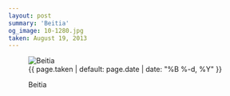 ```yaml
---
layout: post
summary: 'Beitia'
og_image: 10-1280.jpg
taken: August 19, 2013
---
```


<figure class="post" data-src="{{ site.assets_url }}/{{ page.og_image }}" data-sub-html='#caption-{{ page.id | remove_first: "/" }}'>
<img alt="Beitia" sizes="(min-width: 700px) 50vw, calc(100vw - 2rem)" src="{{ site.assets_url }}/10-640.jpg" srcset="{{ site.assets_url }}/10-1280.jpg 1280w, {{ site.assets_url }}/10-960.jpg 960w, {{ site.assets_url }}/10-640.jpg 640w, {{ site.assets_url }}/10-320.jpg 320w"/>
<figcaption id='caption-{{ page.id | remove_first: "/" }}'>
<time>{{ page.taken | default: page.date | date: "%B %-d, %Y" }}</time>
<p>Beitia</p>
</figcaption>
</figure>
